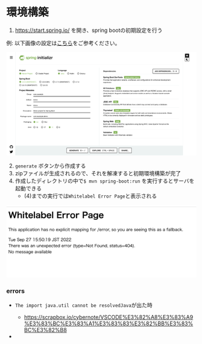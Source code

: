 # 環境構築

1. https://start.spring.io/ を開き、spring bootの初期設定を行う

例: 以下画像の設定は[こちら](https://start.spring.io/#!type=maven-project&language=java&platformVersion=3.0.0-SNAPSHOT&packaging=jar&jvmVersion=11&groupId=com.example&artifactId=demo&name=demo&description=Demo%20project%20for%20Spring%20Boot&packageName=com.example.demo&dependencies=devtools,h2,jdbc,thymeleaf,web,validation)をご参考ください。

<img src="./images/img01.png" />

2. `generate` ボタンから作成する
3. zipファイルが生成されるので、それを解凍すると初期環境構築が完了
4. 作成したディレクトリの中で`$ mvn spring-boot:run` を実行するとサーバを起動できる
    - (4)までの実行では`Whitelabel Error Page`と表示される

<img src="./images/img02.png" />

### errors
- `The import java.util cannot be resolvedJava`が出た時
  - https://scrapbox.io/cybernote/VSCODE%E3%82%A8%E3%83%A9%E3%83%BC%E3%83%A1%E3%83%83%E3%82%BB%E3%83%BC%E3%82%B8

- 


